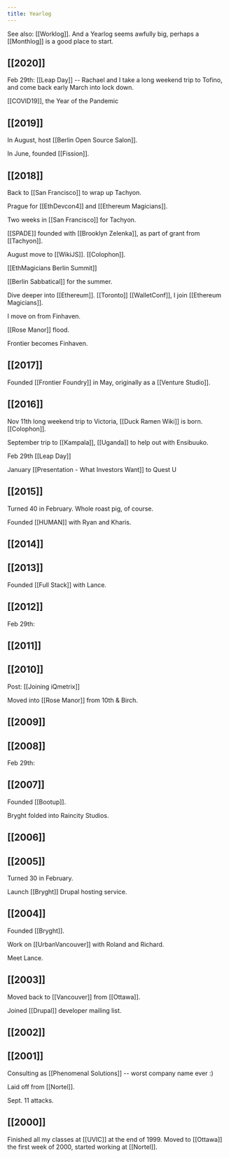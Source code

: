 ```yaml
---
title: Yearlog
---
```


See also: [[Worklog]]. And a Yearlog seems awfully big, perhaps a [[Monthlog]] is a good place to start.

## [[2020]]

Feb 29th: [[Leap Day]] -- Rachael and I take a long weekend trip to Tofino, and come back early March into lock down.

[[COVID19]], the Year of the Pandemic
## [[2019]]

In August, host [[Berlin Open Source Salon]].

In June, founded [[Fission]].
## [[2018]]

Back to [[San Francisco]] to wrap up Tachyon.

Prague for [[EthDevcon4]] and [[Ethereum Magicians]].

Two weeks in [[San Francisco]] for Tachyon.

[[SPADE]] founded with [[Brooklyn Zelenka]], as part of grant from [[Tachyon]]. 

August move to [[WikiJS]]. [[Colophon]].

[[EthMagicians Berlin Summit]]

[[Berlin Sabbatical]] for the summer.

Dive deeper into [[Ethereum]]. [[Toronto]] [[WalletConf]], I join [[Ethereum Magicians]].

I move on from Finhaven.

[[Rose Manor]] flood.

Frontier becomes Finhaven.
## [[2017]]

Founded [[Frontier Foundry]] in May, originally as a [[Venture Studio]].
## [[2016]]

Nov 11th long weekend trip to Victoria, [[Duck Ramen Wiki]] is born. [[Colophon]].

September trip to [[Kampala]], [[Uganda]] to help out with Ensibuuko.

Feb 29th [[Leap Day]]

January [[Presentation - What Investors Want]] to Quest U
## [[2015]]

Turned 40 in February. Whole roast pig, of course.

Founded [[HUMAN]] with Ryan and Kharis.
## [[2014]]
## [[2013]]

Founded [[Full Stack]] with Lance.
## [[2012]]

Feb 29th:
## [[2011]]
## [[2010]]

Post: [[Joining iQmetrix]]

Moved into [[Rose Manor]] from 10th & Birch.
## [[2009]]
## [[2008]]

Feb 29th:
## [[2007]]

Founded [[Bootup]].

Bryght folded into Raincity Studios.
## [[2006]]
## [[2005]]

Turned 30 in February.

Launch [[Bryght]] Drupal hosting service.
## [[2004]]

Founded [[Bryght]].

Work on [[UrbanVancouver]] with Roland and Richard.

Meet Lance.
## [[2003]]

Moved back to [[Vancouver]] from [[Ottawa]].

Joined [[Drupal]] developer mailing list.
## [[2002]]
## [[2001]]

Consulting as [[Phenomenal Solutions]] -- worst company name ever :)

Laid off from [[Nortel]].

Sept. 11 attacks.
## [[2000]]

Finished all my classes at [[UVIC]] at the end of 1999. Moved to [[Ottawa]] the first week of 2000, started working at [[Nortel]].